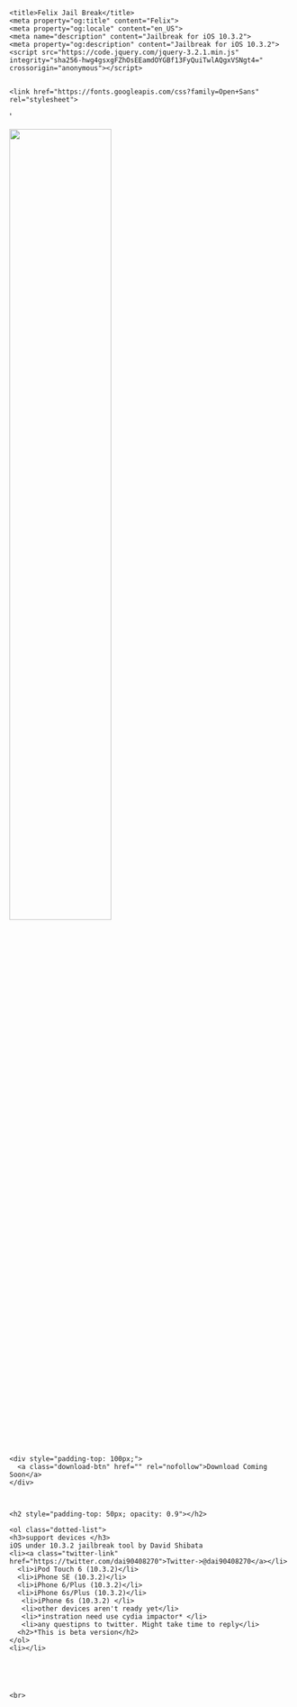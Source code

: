 <html lang="en">
  <head>
    <meta charset="utf-8">
    <meta http-equiv="X-UA-Compatible" content="IE=edge,chrome=1">
    <meta http-equiv="content-language" content="en-gb">
    <meta name="viewport" content="width=device-width, initial-scale=1, maximum-scale=1">

    <title>Felix Jail Break</title>
    <meta property="og:title" content="Felix">
    <meta property="og:locale" content="en_US">
    <meta name="description" content="Jailbreak for iOS 10.3.2">
    <meta property="og:description" content="Jailbreak for iOS 10.3.2">
    <script src="https://code.jquery.com/jquery-3.2.1.min.js" integrity="sha256-hwg4gsxgFZhOsEEamdOYGBf13FyQuiTwlAQgxVSNgt4=" crossorigin="anonymous"></script>
 

    <link href="https://fonts.googleapis.com/css?family=Open+Sans" rel="stylesheet">
  </head>
  <style>
  
  
    body {
      background: linear-gradient(0, #ED630C, #0E0F0E);
      color: black;
      font-family: 'Open Sans', sans-serif;
      padding-top: 100px !important;
      max-width: 980px;
      margin-right: auto;
      margin-left: auto;
      display: block;
      text-align: center !important;
      display: none;
    }

    .credits-top {
      font-size: 0.80em;
      padding-right: 10px;
      padding-left: 10px;
      color: #0DD652;

    }
    .download-btn {

      color: black;
      text-decoration:none;
      background: #0DD652;
      
      padding-top: 13px !important;
      padding-right: 40px !important;
      padding-left: 40px !important;
      padding-bottom: 13px !important;
      
      border-radius: 100px;
      font-weight: bold;

    }

    .credits-bottom {
      font-size: 0.9em;
      padding-top: 100px !important;
      padding-right: 10px;
      padding-left: 10px;
      color: black;

    }

    .installation {
      display: inline-block;
      padding: 30px;
      padding-left: 50px;
      padding-top: 5px !important;
      text-align: left;
      opacity: 0.9;
      font-size: 0.9em;
    }


    .dotted-list {
      display: inline-block;
      padding: 30px;
      padding-left: 50px;
      padding-top: 5px !important;
      text-align: left;
      opacity: 0.9;
      list-style-type: circle;
      font-size: 0.8em;
	  color : #0DD652;
    }

    .warning-message {
      font-size: 0.7em;

      color: black;
    }

  .twitter-link {
      color: #0DD652 ;
        text-decoration: underline;
    }
  </style>

'

  <body>

    
<img src="Desktop\img.png" height=60%>
    
   
    <div style="padding-top: 100px;"> 
      <a class="download-btn" href="" rel="nofollow">Download Coming Soon</a>
    </div>


    
    <h2 style="padding-top: 50px; opacity: 0.9"></h2>
    
    <ol class="dotted-list">
	<h3>support devices </h3>
	iOS under 10.3.2 jailbreak tool by David Shibata 
	<li><a class="twitter-link" href="https://twitter.com/dai90408270">Twitter->@dai90408270</a></li>
      <li>iPod Touch 6 (10.3.2)</li>
      <li>iPhone SE (10.3.2)</li>
      <li>iPhone 6/Plus (10.3.2)</li>
      <li>iPhone 6s/Plus (10.3.2)</li>
       <li>iPhone 6s (10.3.2) </li>
	   <li>other devices aren't ready yet</li>
	   <li>*instration need use cydia impactor* </li>
	   <li>any questipns to twitter. Might take time to reply</li>
	  <h2>*This is beta version</h2>
    </ol>
	<li></li>
  
   
   

    
    <br>


</body>
<script type="text/javascript">
  $(document).ready(function() {
    $('body').fadeIn('slow');
    
    var hrs = new Date().getHours();
    
    if(hrs >= 16) {
      document.body.style.background = "linear-gradient(0, #AF0909, #0E0F0E)";
      document.getElementsByClassName("download-btn")[0].style.background = "#0DD652";
    }
});
</script>

</html>
